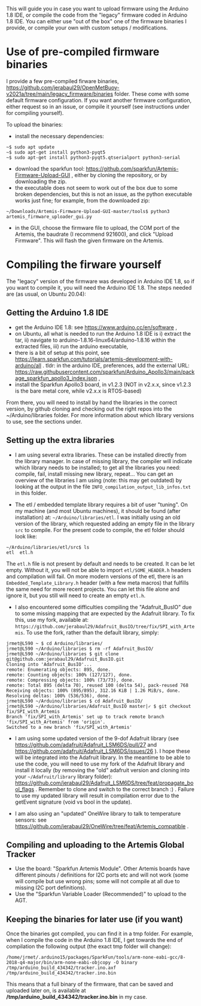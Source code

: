 This will guide you in case you want to upload firmware using the Arduino 1.8 IDE, or compile the code from the "legacy" firmware coded in Arduino 1.8 IDE. You can either use "out of the box" one of the firmware binaries I provide, or compile your own with custom setups / modifications.

# Use of pre-compiled firmware binaries

I provide a few pre-compiled firware binaries, https://github.com/jerabaul29/OpenMetBuoy-v2021a/tree/main/legacy_firmware/binaries folder. These come with some default firmware configuration. If you want another firmware configuration, either request so in an issue, or compile it yourself (see instructions under for compiling yourself).

To upload the binaries:

- install the necessary dependencies:
```
~$ sudo apt update
~$ sudo apt-get install python3-pyqt5
~$ sudo apt-get install python3-pyqt5.qtserialport python3-serial
```
- download the sparkfun tool: https://github.com/sparkfun/Artemis-Firmware-Upload-GUI , either by cloning the repository, or by downloading the zip.
- the executable does not seem to work out of the box due to some broken dependencies, but this is not an issue, as the python executable works just fine; for example, from the downloaded zip:
```
~/Downloads/Artemis-Firmware-Upload-GUI-master/tools$ python3 artemis_firmware_uploader_gui.py 
```
- in the GUI, choose the firmware file to upload, the COM port of the Artemis, the baudrate (I recommend 921600), and click "Upload Firmware". This will flash the given firmware on the Artemis.

# Compiling the firware yourself

The "legacy" version of the firmware was developed in Arduino IDE 1.8, so if you want to compile it, you will need the Arduino IDE 1.8. The steps needed are (as usual, on Ubuntu 20.04):

## Getting the Arduino 1.8 IDE

- get the Arduino IDE 1.8: see https://www.arduino.cc/en/software ,
- on Ubuntu, all what is needed to run the Arduino 1.8 IDE is i) extract the tar, ii) navigate to arduino-1.8.16-linux64/arduino-1.8.16 within the extracted files, iii) run the arduino executable,
- there is a bit of setup at this point, see https://learn.sparkfun.com/tutorials/artemis-development-with-arduino/all . tldr: in the arduino IDE, preferences, add the external URL: https://raw.githubusercontent.com/sparkfun/Arduino_Apollo3/main/package_sparkfun_apollo3_index.json ,
- install the Sparkfun Apollo3 board, in v1.2.3 (NOT in v2.x.x, since v1.2.3 is the bare metal core, while v2.x.x is RTOS-based)

From there, you will need to install by hand the libraries in the correct version, by github cloning and checking out the right repos into the ~/Arduino/libraries folder. For more information about which library versions to use, see the sections under.

## Setting up the extra libraries

- I am using several extra libraries. These can be installed directly from the library manager. In case of missing library, the compiler will indicate which library needs to be installed; to get all the libraries you need: compile, fail, install missing new library, repeat... You can get an overview of the libraries I am using (note: this may get outdated) by looking at the output in the file ```INFO_compilation_output_lib_infos.txt``` in this folder.

- The etl / embedded template library requires a bit of user "tuning". On my machine (and most Ubuntu machines), it should be found (after installation) at: ```~/Arduino/libraries/etl```. I was initially using an old version of the library, which requested adding an empty file in the library ```src``` to compile. For the present code to compile, the etl folder should look like:

```
~/Arduino/libraries/etl/src$ ls
etl  etl.h
```

The ```etl.h``` file is not present by default and needs to be created. It can be let empty. Without it, you will not be able to import ```etl/SOME_HEADER.h``` headers and compilation will fail. On more modern versions of the etl, there is an ```Embedded_Template_Library.h``` header (with a few meta macros) that fulfills the same need for more recent projects. You can let this file alone and ignore it, but you still will need to create an empty ```etl.h```.

- I also encountered some difficulties compiling the "Adafruit_BusIO" due to some missing mapping that are expected by the Adafruit library. To fix this, use my fork, available at: ```https://github.com/jerabaul29/Adafruit_BusIO/tree/fix/SPI_with_Artemis```. To use the fork, rather than the default library, simply:

```
jrmet@L590 ~ $ cd Arduino/libraries/
jrmet@L590 ~/Arduino/libraries $ rm -rf Adafruit_BusIO/
jrmet@L590 ~/Arduino/libraries $ git clone git@github.com:jerabaul29/Adafruit_BusIO.git
Cloning into 'Adafruit_BusIO'...
remote: Enumerating objects: 895, done.
remote: Counting objects: 100% (127/127), done.
remote: Compressing objects: 100% (73/73), done.
remote: Total 895 (delta 70), reused 100 (delta 54), pack-reused 768
Receiving objects: 100% (895/895), 312.16 KiB | 1.26 MiB/s, done.
Resolving deltas: 100% (536/536), done.
jrmet@L590 ~/Arduino/libraries $ cd Adafruit_BusIO/
jrmet@L590 ~/Arduino/libraries/Adafruit_BusIO master|✓ $ git checkout fix/SPI_with_Artemis
Branch 'fix/SPI_with_Artemis' set up to track remote branch 'fix/SPI_with_Artemis' from 'origin'.
Switched to a new branch 'fix/SPI_with_Artemis'
```

- I am using some updated version of the 9-dof Adafruit library (see https://github.com/adafruit/Adafruit_LSM6DS/pull/27 and https://github.com/adafruit/Adafruit_LSM6DS/issues/26 ). I hope these will be integrated into the Adafruit library. In the meantime to be able to use the code, you will need to use my fork of the Adafruit library and install it locally (by removing the "old" adafruit version and cloning into your ```~/Adafruit/library``` library folder): https://github.com/jerabaul29/Adafruit_LSM6DS/tree/feat/propagate_bool_flags . Remember to clone and switch to the correct branch :) . Failure to use my updated library will result in compilation error due to the getEvent signature (void vs bool in the update).

- I am also using an "updated" OneWire library to talk to temperature sensors: see https://github.com/jerabaul29/OneWire/tree/feat/Artemis_compatible .

## Compiling and uploading to the Artemis Global Tracker

- Use the board: "Sparkfun Artemis Module". Other Artemis boards have different pinouts / definitions for I2C ports etc and will not work (some will compile but use wrong pins; some will not compile at all due to missing I2C port definitions).
- Use the "Sparkfun Variable Loader (Recommended)" to upload to the AGT.

## Keeping the binaries for later use (if you want)

Once the binaries got compiled, you can find it in a tmp folder. For example, when I compile the code in the Arduino 1.8 IDE, I get towards the end of compilation the following output (the exact tmp folder will change):

```
/home/jrmet/.arduino15/packages/SparkFun/tools/arm-none-eabi-gcc/8-2018-q4-major/bin/arm-none-eabi-objcopy -O binary /tmp/arduino_build_434342/tracker.ino.axf /tmp/arduino_build_434342/tracker.ino.bin
```

This means that a full binary of the firmware, that can be saved and uploaded later on, is available at **/tmp/arduino_build_434342/tracker.ino.bin** in my case.
